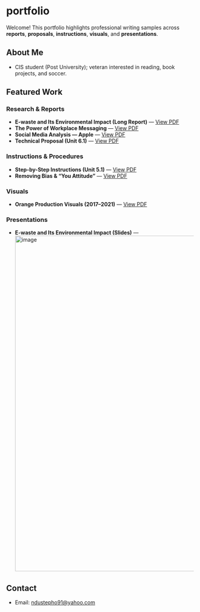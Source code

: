 # portfolio

Welcome! This portfolio highlights professional writing samples across **reports**, **proposals**, **instructions**, **visuals**, and **presentations**.

## About Me
- CIS student (Post University); veteran interested in reading, book projects, and soccer.

## Featured Work

### Research & Reports
- **E-waste and Its Environmental Impact (Long Report)** — [View PDF](docs/writing/e-waste-long-report.pdf)
- **The Power of Workplace Messaging** — [View PDF](docs/writing/workplace-messaging.pdf)
- **Social Media Analysis — Apple** — [View PDF](docs/writing/apple-social-media-analysis.pdf)
- **Technical Proposal (Unit 6.1)** — [View PDF](docs/writing/technical-proposal.pdf)

### Instructions & Procedures
- **Step-by-Step Instructions (Unit 5.1)** — [View PDF](docs/instructions/device-setup-instructions.pdf)
- **Removing Bias & “You Attitude”** — [View PDF](docs/writing/inclusive-language-revisions.pdf)

### Visuals
- **Orange Production Visuals (2017–2021)** — [View PDF](docs/visuals/orange-production-visuals.pdf)

### Presentations
- **E-waste and Its Environmental Impact (Slides)** — <img width="1600" height="900" alt="image" src="https://github.com/user-attachments/assets/c783c3bf-a08c-45fc-8b64-f8d2008b7040" />


## Contact
- Email: ndustepho91@yahoo.com
